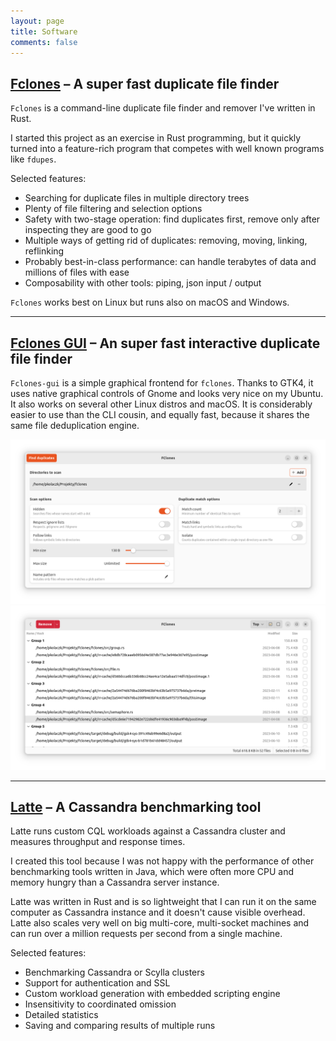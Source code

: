 ```yaml
---
layout: page
title: Software
comments: false
---
```


## [Fclones](https://github.com/pkolaczk/fclones) – A super fast duplicate file finder

`Fclones` is a command-line duplicate file finder and remover I've written in Rust.

I started this project as an exercise in Rust programming, but it quickly turned into
a feature-rich program that competes with well known programs like `fdupes`.

Selected features:

* Searching for duplicate files in multiple directory trees
* Plenty of file filtering and selection options
* Safety with two-stage operation: find duplicates first, remove only after inspecting they are good to go
* Multiple ways of getting rid of duplicates: removing, moving, linking, reflinking
* Probably best-in-class performance: can handle terabytes of data and millions of files with ease
* Composability with other tools: piping, json input / output

`Fclones` works best on Linux but runs also on macOS and Windows.

---

## [Fclones GUI](https://github.com/pkolaczk/fclones-gui) – An super fast interactive duplicate file finder

`Fclones-gui` is a simple graphical frontend for `fclones`. Thanks to GTK4, it uses native graphical controls of Gnome and looks very nice on my Ubuntu. It also works on several other Linux distros and macOS. It is considerably easier to use than the CLI cousin, and equally fast, because it shares the same file deduplication engine.


![screenshot](/assets/img/fclones/input.png)
![screenshot](/assets/img/fclones/duplicates.png)

---

## [Latte](https://github.com/pkolaczk/latte) – A Cassandra benchmarking tool

Latte runs custom CQL workloads against a Cassandra cluster and measures throughput and response times.

I created this tool because I was not happy with the performance of other benchmarking tools written in Java,
which were often more CPU and memory hungry than a Cassandra server instance.

Latte was written in Rust and is so lightweight that I can run it on the same computer as Cassandra instance
and it doesn't cause visible overhead. Latte also scales very well on big multi-core, multi-socket machines and can
run over a million requests per second from a single machine.

Selected features:

* Benchmarking Cassandra or Scylla clusters
* Support for authentication and SSL
* Custom workload generation with embedded scripting engine
* Insensitivity to coordinated omission
* Detailed statistics
* Saving and comparing results of multiple runs

